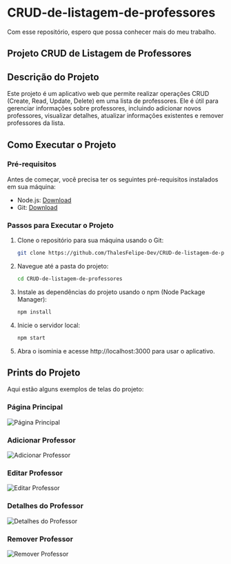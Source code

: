 # CRUD-de-listagem-de-professores

Com esse repositório, espero que possa conhecer mais do meu trabalho.

## Projeto CRUD de Listagem de Professores

## Descrição do Projeto
Este projeto é um aplicativo web que permite realizar operações CRUD (Create, Read, Update, Delete) em uma lista de professores. Ele é útil para gerenciar informações sobre professores, incluindo adicionar novos professores, visualizar detalhes, atualizar informações existentes e remover professores da lista.

## Como Executar o Projeto

### Pré-requisitos
Antes de começar, você precisa ter os seguintes pré-requisitos instalados em sua máquina:

- Node.js: [Download](https://nodejs.org/)
- Git: [Download](https://git-scm.com/)

### Passos para Executar o Projeto

1. Clone o repositório para sua máquina usando o Git:
   ```bash
   git clone https://github.com/ThalesFelipe-Dev/CRUD-de-listagem-de-professores

2. Navegue até a pasta do projeto:
   ```bash
   cd CRUD-de-listagem-de-professores


3. Instale as dependências do projeto usando o npm (Node Package Manager):
   ```bash
   npm install


4. Inicie o servidor local:
   ```bash
   npm start

5. Abra o isominia e acesse http://localhost:3000 para usar o aplicativo.

## Prints do Projeto

Aqui estão alguns exemplos de telas do projeto:

### Página Principal
![Página Principal](./src/images/02-get.png)

### Adicionar Professor
![Adicionar Professor](./src/images/01-post.png)

### Editar Professor
![Editar Professor](./src/images/03-put.png)

### Detalhes do Professor
![Detalhes do Professor](./src/images/04-patch.png)

### Remover Professor
![Remover Professor](./src/images/05-delete.png)




